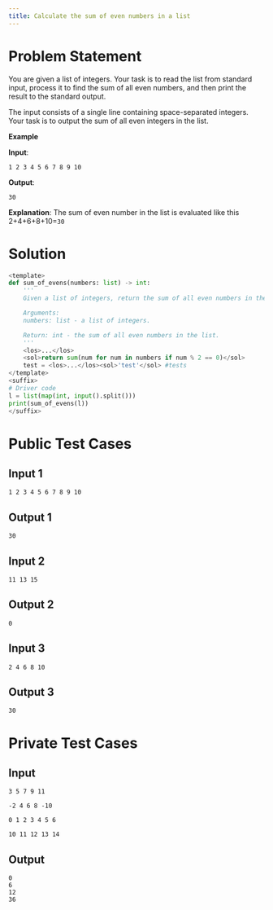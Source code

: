 ```yaml
---
title: Calculate the sum of even numbers in a list
---
```


# Problem Statement

You are given a list of integers. Your task is to read the list from standard input, process it to find the sum of all even numbers, and then print the result to the standard output.

The input consists of a single line containing space-separated integers. Your task is to output the sum of all even integers in the list.

**Example**

**Input**:
```
1 2 3 4 5 6 7 8 9 10
```
**Output**:
```
30
```
**Explanation**:
The sum of even number in the list is evaluated like this 2+4+6+8+10=`30`

# Solution
```py test.py -r 'python test.py'
<template>
def sum_of_evens(numbers: list) -> int:
    '''
    Given a list of integers, return the sum of all even numbers in the list.

    Arguments:
    numbers: list - a list of integers.

    Return: int - the sum of all even numbers in the list.
    '''
    <los>...</los>
    <sol>return sum(num for num in numbers if num % 2 == 0)</sol>
    test = <los>...</los><sol>'test'</sol> #tests
</template>
<suffix>
# Driver code
l = list(map(int, input().split()))
print(sum_of_evens(l))
</suffix>
```

# Public Test Cases

## Input 1
```
1 2 3 4 5 6 7 8 9 10
```

## Output 1
```
30
```

## Input 2
```
11 13 15
```

## Output 2
```
0
```

## Input 3
```
2 4 6 8 10
```

## Output 3
```
30
```


# Private Test Cases

## Input
```
3 5 7 9 11

-2 4 6 8 -10

0 1 2 3 4 5 6

10 11 12 13 14
```
## Output
```
0
6
12
36
```

